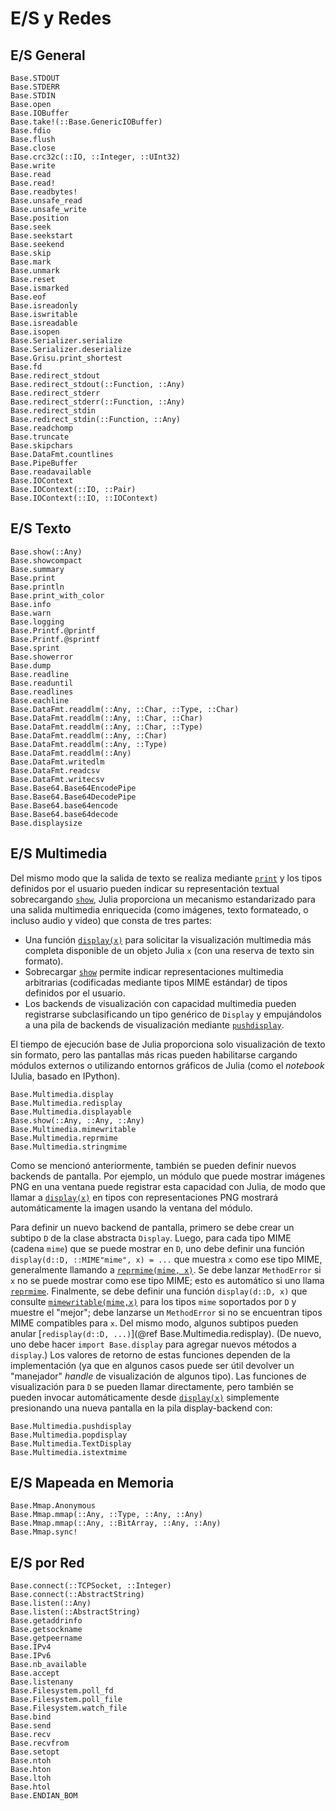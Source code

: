 # E/S y Redes

## E/S General

```@docs
Base.STDOUT
Base.STDERR
Base.STDIN
Base.open
Base.IOBuffer
Base.take!(::Base.GenericIOBuffer)
Base.fdio
Base.flush
Base.close
Base.crc32c(::IO, ::Integer, ::UInt32)
Base.write
Base.read
Base.read!
Base.readbytes!
Base.unsafe_read
Base.unsafe_write
Base.position
Base.seek
Base.seekstart
Base.seekend
Base.skip
Base.mark
Base.unmark
Base.reset
Base.ismarked
Base.eof
Base.isreadonly
Base.iswritable
Base.isreadable
Base.isopen
Base.Serializer.serialize
Base.Serializer.deserialize
Base.Grisu.print_shortest
Base.fd
Base.redirect_stdout
Base.redirect_stdout(::Function, ::Any)
Base.redirect_stderr
Base.redirect_stderr(::Function, ::Any)
Base.redirect_stdin
Base.redirect_stdin(::Function, ::Any)
Base.readchomp
Base.truncate
Base.skipchars
Base.DataFmt.countlines
Base.PipeBuffer
Base.readavailable
Base.IOContext
Base.IOContext(::IO, ::Pair)
Base.IOContext(::IO, ::IOContext)
```

## E/S Texto

```@docs
Base.show(::Any)
Base.showcompact
Base.summary
Base.print
Base.println
Base.print_with_color
Base.info
Base.warn
Base.logging
Base.Printf.@printf
Base.Printf.@sprintf
Base.sprint
Base.showerror
Base.dump
Base.readline
Base.readuntil
Base.readlines
Base.eachline
Base.DataFmt.readdlm(::Any, ::Char, ::Type, ::Char)
Base.DataFmt.readdlm(::Any, ::Char, ::Char)
Base.DataFmt.readdlm(::Any, ::Char, ::Type)
Base.DataFmt.readdlm(::Any, ::Char)
Base.DataFmt.readdlm(::Any, ::Type)
Base.DataFmt.readdlm(::Any)
Base.DataFmt.writedlm
Base.DataFmt.readcsv
Base.DataFmt.writecsv
Base.Base64.Base64EncodePipe
Base.Base64.Base64DecodePipe
Base.Base64.base64encode
Base.Base64.base64decode
Base.displaysize
```

## E/S Multimedia

Del mismo modo que la salida de texto se realiza mediante [`print`](@ref) y los tipos definidos por el usuario pueden indicar su representación textual sobrecargando [`show`](@ref), Julia proporciona un mecanismo estandarizado para una salida multimedia enriquecida (como imágenes, texto formateado, o incluso audio y video) que consta de tres partes:

* Una función [`display(x)`](@ref) para solicitar la visualización multimedia más completa disponible de un objeto Julia `x` (con una reserva de texto sin formato).
* Sobrecargar [`show`](@ref) permite indicar representaciones multimedia arbitrarias (codificadas mediante tipos MIME estándar) de tipos definidos por el usuario.
* Los backends de visualización con capacidad multimedia pueden registrarse subclasificando un tipo genérico de `Display` y empujándolos a una pila de backends de visualización mediante [`pushdisplay`](@ref).

El tiempo de ejecución base de Julia proporciona solo visualización de texto sin formato, pero las pantallas más ricas pueden habilitarse cargando módulos externos o utilizando entornos gráficos de Julia (como el *notebook* IJulia, basado en IPython).

```@docs
Base.Multimedia.display
Base.Multimedia.redisplay
Base.Multimedia.displayable
Base.show(::Any, ::Any, ::Any)
Base.Multimedia.mimewritable
Base.Multimedia.reprmime
Base.Multimedia.stringmime
```

Como se mencionó anteriormente, también se pueden definir nuevos backends de pantalla. Por ejemplo, un módulo que puede mostrar imágenes PNG en una ventana puede registrar esta capacidad con Julia, de modo que llamar a [`display(x)`](@ref) en tipos con representaciones PNG mostrará automáticamente la imagen usando la ventana del módulo.

Para definir un nuevo backend de pantalla, primero se debe crear un subtipo `D` de la clase abstracta `Display`. Luego, para cada tipo MIME (cadena `mime`) que se puede mostrar en `D`, uno debe definir una función `display(d::D, ::MIME"mime", x) = ...` que muestra `x` como ese tipo MIME, generalmente llamando a [`reprmime(mime, x)`](@ref). Se debe lanzar `MethodError` si `x` no se puede mostrar como ese tipo MIME; esto es automático si uno llama [`reprmime`](@ref). Finalmente, se debe definir una función `display(d::D, x)` que consulte [`mimewritable(mime,x)`](@ref) para los tipos `mime` soportados por `D` y muestre el "mejor"; debe lanzarse un `MethodError` si no se encuentran tipos MIME compatibles para `x`. Del mismo modo, algunos subtipos pueden anular [`redisplay(d::D, ...)`](@ref Base.Multimedia.redisplay). (De nuevo, uno debe hacer `import Base.display` para agregar nuevos métodos a `display`.) Los valores de retorno de estas funciones dependen de la implementación (ya que en algunos casos puede ser útil devolver un "manejador" *handle* de visualización de algunos tipo). Las funciones de visualización para `D` se pueden llamar directamente, pero también se pueden invocar automáticamente desde [`display(x)`](@ref) simplemente presionando una nueva pantalla en la pila display-backend con:

```@docs
Base.Multimedia.pushdisplay
Base.Multimedia.popdisplay
Base.Multimedia.TextDisplay
Base.Multimedia.istextmime
```

## E/S Mapeada en Memoria

```@docs
Base.Mmap.Anonymous
Base.Mmap.mmap(::Any, ::Type, ::Any, ::Any)
Base.Mmap.mmap(::Any, ::BitArray, ::Any, ::Any)
Base.Mmap.sync!
```

## E/S por Red

```@docs
Base.connect(::TCPSocket, ::Integer)
Base.connect(::AbstractString)
Base.listen(::Any)
Base.listen(::AbstractString)
Base.getaddrinfo
Base.getsockname
Base.getpeername
Base.IPv4
Base.IPv6
Base.nb_available
Base.accept
Base.listenany
Base.Filesystem.poll_fd
Base.Filesystem.poll_file
Base.Filesystem.watch_file
Base.bind
Base.send
Base.recv
Base.recvfrom
Base.setopt
Base.ntoh
Base.hton
Base.ltoh
Base.htol
Base.ENDIAN_BOM
```

